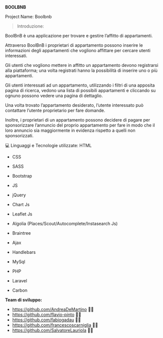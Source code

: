 **BOOLBNB**


Project Name: Boolbnb

> Introduzione:

BoolBnB è una applicazione per trovare e gestire l’affitto di appartamenti.

Attraverso BoolBnB i proprietari di appartamento possono inserire le informazioni degli appartamenti che vogliono affittare per cercare utenti interessati.

Gli utenti che vogliono mettere in affitto un appartamento devono registrarsi alla piattaforma; una volta registrati hanno la possibilità di inserire uno o più appartamenti.

Gli utenti interessati ad un appartamento, utilizzando i filtri di una apposita pagina di ricerca, vedono una lista di possibili appartamenti e cliccando su ognuno possono vedere una pagina di dettaglio.

Una volta trovato l’appartamento desiderato, l’utente interessato può contattare l’utente proprietario per fare domande.

Inoltre, i proprietari di un appartamento possono decidere di pagare per sponsorizzare l’annuncio del proprio appartamento per fare in modo che il loro annuncio sia maggiormente in evidenza rispetto a quelli non sponsorizzati.

💻 Linguaggi e Tecnologie utilizzate:
HTML

- CSS

- SASS

- Bootstrap

- JS

- jQuery

- Chart Js

- Leaflet Js

- Algolia (Places/Scout/Autocomplete/Instasearch Js)

- Braintree

- Ajax

- Handlebars

- MySql

- PHP

- Laravel

- Carbon

**Team di sviluppo:**

- https://github.com/AndreaDeMartino 🧑‍💻
- https://github.com/flavio-pinto 🧑‍💻
- https://github.com/fabiogadau 🧑‍💻
- https://github.com/francescoscarniglia 🧑‍💻
- https://github.com/SalvatoreLauriola 🧑‍💻
